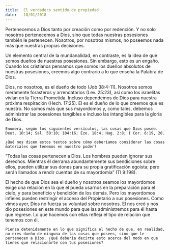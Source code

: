 ```yaml
---
title:  El verdadero sentido de propiedad
date:   18/01/2018
---
```


Pertenecemos a Dios tanto por creación como por redención. Y no solo nosotros pertenecemos a Dios, sino que todas nuestras posesiones también le pertenecen. Nosotros, por nosotros mismos, no poseemos nada más que nuestras propias decisiones.

Un elemento central de la mundanalidad, en contraste, es la idea de que somos dueños de nuestras posesiones. Sin embargo, esto es un engaño. Cuando los cristianos pensamos que somos los dueños absolutos de nuestras posesiones, creemos algo contrario a lo que enseña la Palabra de Dios. 

Dios, no nosotros, es el dueño de todo (Job 38:4-11). Nosotros somos meramente forasteros y arrendatarios (Lev. 25:23), así como los israelitas vivían en la Tierra Prometida. Incluso dependemos de Dios para nuestra próxima respiración (Hech. 17:25). El es el dueño de lo que creemos que es nuestro. No somos más que sus mayordomos y, como tales, debemos administrar las posesiones tangibles e incluso las intangibles para la gloria de Dios. 

`Enumera, según los siguientes versículos, las cosas que Dios posee. Deut. 10:14; Sal. 50:10; 104:16; Eze. 18:4; Hag. 2:8; 1 Cor. 6:19, 20.`

`¿Qué nos dicen estos textos sobre cómo deberíamos considerar las cosas materiales que tenemos en nuestro poder?`

“Todas las cosas pertenecen a Dios. Los hombres pueden ignorar sus derechos. Mientras él derrama abundantemente sus bendiciones sobre ellos, pueden utilizar sus dones para su propia gratificación egoísta; pero serán llamados a rendir cuentas de su mayordomía” (TI 9:198). 

El hecho de que Dios sea el dueño y nosotros seamos los mayordomos exige una relación en la que él pueda usarnos en la preparación para el cielo, y para beneficio y bendición de los demás. Pero los mayordomos infieles pueden restringir el acceso del Propietario a sus posesiones. Como vimos ayer, Dios no fuerza su voluntad sobre nosotros. El nos creó y nos dio posesiones en este mundo para que las administremos para él hasta que regrese. Lo que hacemos con ellas refleja el tipo de relación que tenemos con él. 

`Piensa detenidamente en lo que significa el hecho de que, en realidad, no eres dueño de ninguna de las cosas que posees, sino que le pertenecen a Dios. ¿Qué debería decirte esto acerca del modo en que tienes que relacionarte con tus posesiones?` 